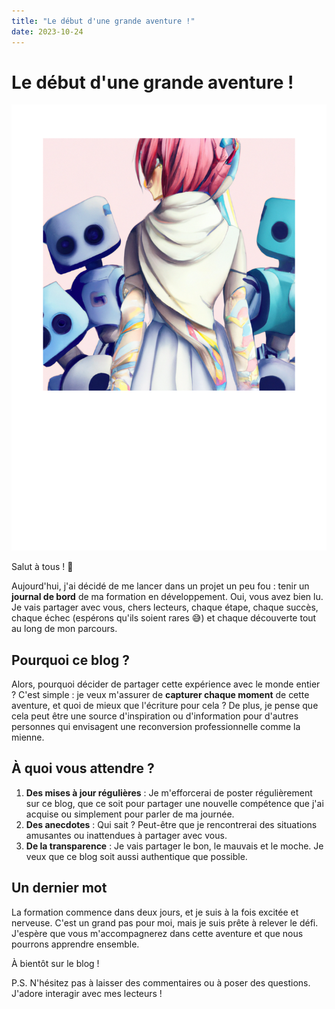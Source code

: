 ```yaml
---
title: "Le début d'une grande aventure !"
date: 2023-10-24
---
```


# Le début d'une grande aventure !

![Image debut aventure!](/_posts/assets/images/2023/24-10-23.png)

Salut à tous ! 🚀

Aujourd'hui, j'ai décidé de me lancer dans un projet un peu fou : tenir un **journal de bord** de ma formation en développement. Oui, vous avez bien lu. Je vais partager avec vous, chers lecteurs, chaque étape, chaque succès, chaque échec (espérons qu'ils soient rares 😅) et chaque découverte tout au long de mon parcours.

## Pourquoi ce blog ?

Alors, pourquoi décider de partager cette expérience avec le monde entier ? C'est simple : je veux m'assurer de **capturer chaque moment** de cette aventure, et quoi de mieux que l'écriture pour cela ? De plus, je pense que cela peut être une source d'inspiration ou d'information pour d'autres personnes qui envisagent une reconversion professionnelle comme la mienne.

## À quoi vous attendre ?

1. **Des mises à jour régulières** : Je m'efforcerai de poster régulièrement sur ce blog, que ce soit pour partager une nouvelle compétence que j'ai acquise ou simplement pour parler de ma journée.
2. **Des anecdotes** : Qui sait ? Peut-être que je rencontrerai des situations amusantes ou inattendues à partager avec vous.
3. **De la transparence** : Je vais partager le bon, le mauvais et le moche. Je veux que ce blog soit aussi authentique que possible.

## Un dernier mot

La formation commence dans deux jours, et je suis à la fois excitée et nerveuse. C'est un grand pas pour moi, mais je suis prête à relever le défi. J'espère que vous m'accompagnerez dans cette aventure et que nous pourrons apprendre ensemble.

À bientôt sur le blog !

P.S. N'hésitez pas à laisser des commentaires ou à poser des questions. J'adore interagir avec mes lecteurs !
